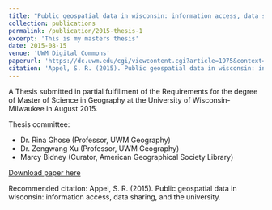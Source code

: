 ```yaml
---
title: "Public geospatial data in wisconsin: information access, data sharing, and the university (Thesis)"
collection: publications
permalink: /publication/2015-thesis-1
excerpt: 'This is my masters thesis'
date: 2015-08-15
venue: 'UWM Digital Commons'
paperurl: 'https://dc.uwm.edu/cgi/viewcontent.cgi?article=1975&context=etd'
citation: 'Appel, S. R. (2015). Public geospatial data in wisconsin: information access, data sharing, and the university.'
---
```

A Thesis submitted in partial fulfillment of the Requirements for the degree of Master of Science in Geography at the University of Wisconsin-Milwaukee in August 2015.

Thesis committee:

* Dr. Rina Ghose (Professor, UWM Geography)
* Dr. Zengwang Xu (Professor, UWM Geography)
* Marcy Bidney (Curator, American Geographical Society Library)

[Download paper here](https://dc.uwm.edu/cgi/viewcontent.cgi?article=1975&context=etd)

Recommended citation: Appel, S. R. (2015). Public geospatial data in wisconsin: information access, data sharing, and the university.   